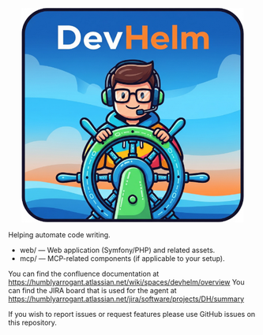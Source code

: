 <p align="center">
  <img width="450px" src="./logo-small.png">
</p>

Helping automate code writing.

- web/ — Web application (Symfony/PHP) and related assets.
- mcp/ — MCP-related components (if applicable to your setup).

You can find the confluence documentation at https://humblyarrogant.atlassian.net/wiki/spaces/devhelm/overview
You can find the JIRA board that is used for the agent at https://humblyarrogant.atlassian.net/jira/software/projects/DH/summary

If you wish to report issues or request features please use GitHub issues on this repository.